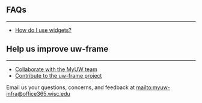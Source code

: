 ## FAQs
---
+ [How do I use widgets?](#/md/widgets)
        
## Help us improve uw-frame
---
+ [Collaborate with the MyUW team](https://groups.google.com/forum/#!forum/myuw-developers)
+ [Contribute to the uw-frame project](https://github.com/UW-Madison-DoIT/uw-frame)

Email us your questions, concerns, and feedback at <mailto:myuw-infra@office365.wisc.edu>